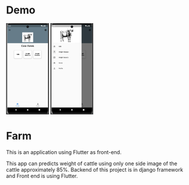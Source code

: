 # Demo
<p float="left">
  <img src="images/homePage.png" alt="HomePage" height="250"/>
  <img src="images/drawer.png" alt="Drawer" height="250"/>
</p>

# Farm

This is an application using Flutter as front-end.

This app can predicts weight of cattle using only one side image of the cattle approximately 85%. Backend of this project is in django framework and Front end is using 
Flutter.



